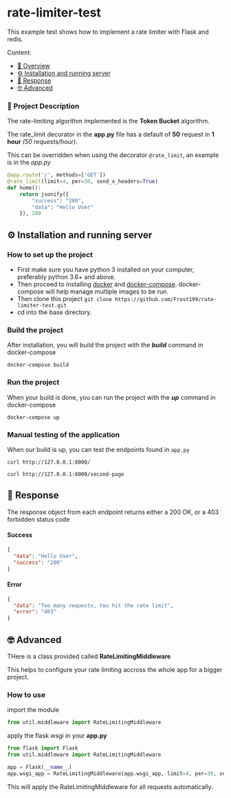 # rate-limiter-test

This example test shows how to implement a rate limiter with Flask and redis.  

Content:
* [:notebook_with_decorative_cover: Overview](#notebook_with_decorative_cover-overview)
* [:gear: Installation and running server](#gear-installation-and-running-server)
* [:key: Response](#key-response)
* [:nerd_face: Advanced](#nerd_face-advanced)

### :notebook_with_decorative_cover: Project Description
The rate-limiting algorithm implemented is the **Token Bucket** algorithm.

The rate_limit decorator in the **app.py** file has a default of __50__ request in **1 hour** _(50 requests/hour)_.  

This can be overridden when using the decorator ``@rate_limit``, an example is in the *app.py*

```python
@app.route('/', methods=['GET'])
@rate_limit(limit=4, per=30, send_x_headers=True)
def home():
    return jsonify({
        "success": "200",
        "data": "Hello User"
    }), 200
```

## :gear: Installation and running server

### How to set up the project
* First make sure you have python 3 installed on your computer, preferably python 3.6+ and above.
* Then proceed to installing [docker](https://docs.docker.com/engine/install/) and [docker-compose](https://docs.docker.com/compose/install/). docker-compose will help manage multiple images to be run.
* Then clone this project ```git clone https://github.com/Frost199/rate-limiter-test.git```
* cd into the base directory.

### Build the project
After installation, you will build the project with the __*build*__ command in docker-compose
```shell
docker-compose build
```

### Run the project
When your build is done, you can run the project with the __*up*__ command in docker-compose
```shell
docker-compose up
```

### Manual testing of the application
When our build is up, you can test the endpoints found in ``app.py``

```shell
curl http://127.0.0.1:8000/
```

```shell
curl http://127.0.0.1:8000/second-page
```


## :key: Response

The response object from each endpoint returns either a 200 OK, or a 403 forbidden status code 

#### Success

```json
{
  "data": "Hello User", 
  "success": "200"
}
```

#### Error

```json
{
  "data": "Too many requests, You hit the rate limit", 
  "error": "403"
}
```

## :nerd_face: Advanced

THere is a class provided called **RateLimitingMiddleware**

This helps to configure your rate limiting accross the whole app for a bigger project.

### How to use

import the module
```python
from util.middleware import RateLimitingMiddleware
```

apply the flask wsgi in your **app.py**
```python
from flask import Flask
from util.middleware import RateLimitingMiddleware

app = Flask(__name__)
app.wsgi_app = RateLimitingMiddleware(app.wsgi_app, limit=4, per=30, send_x_headers=True)
```

This will apply the RateLimitingMiddleware for all requests automatically.
